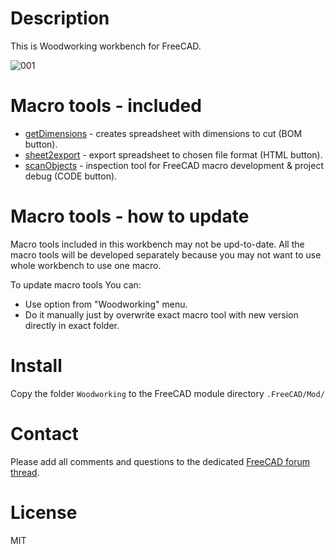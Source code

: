 # Description

This is Woodworking workbench for FreeCAD.

![001](https://raw.githubusercontent.com/dprojects/Woodworking/master/Screenshots/001.png)

# Macro tools - included

* [getDimensions](https://github.com/dprojects/getDimensions) - creates spreadsheet with dimensions to cut (BOM button).
* [sheet2export](https://github.com/dprojects/sheet2export) - export spreadsheet to chosen file format (HTML button).
* [scanObjects](https://github.com/dprojects/scanObjects) - inspection tool for FreeCAD macro development & project debug (CODE button).

# Macro tools - how to update

Macro tools included in this workbench may not be upd-to-date. All the macro tools will be developed separately because you may not want to use whole workbench to use one macro.

To update macro tools You can:
* Use option from "Woodworking" menu.
* Do it manually just by overwrite exact macro tool with new version directly in exact folder.

# Install

Copy the folder `Woodworking` to the FreeCAD module directory `.FreeCAD/Mod/`

# Contact

Please add all comments and questions to the dedicated [FreeCAD forum thread](https://forum.freecadweb.org/viewtopic.php?f=3&t=8247).

# License

MIT
